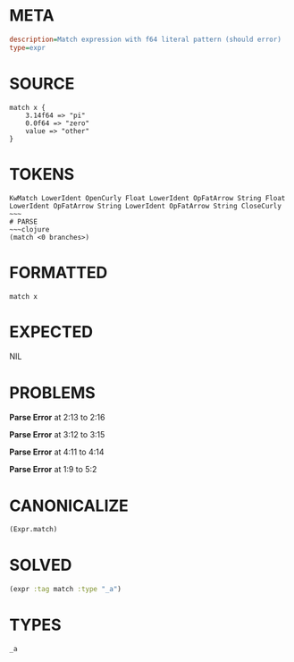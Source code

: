 # META
~~~ini
description=Match expression with f64 literal pattern (should error)
type=expr
~~~
# SOURCE
~~~roc
match x {
    3.14f64 => "pi"
    0.0f64 => "zero"
    value => "other"
}
~~~
# TOKENS
~~~text
KwMatch LowerIdent OpenCurly Float LowerIdent OpFatArrow String Float LowerIdent OpFatArrow String LowerIdent OpFatArrow String CloseCurly ~~~
# PARSE
~~~clojure
(match <0 branches>)
~~~
# FORMATTED
~~~roc
match x
~~~
# EXPECTED
NIL
# PROBLEMS
**Parse Error**
at 2:13 to 2:16

**Parse Error**
at 3:12 to 3:15

**Parse Error**
at 4:11 to 4:14

**Parse Error**
at 1:9 to 5:2

# CANONICALIZE
~~~clojure
(Expr.match)
~~~
# SOLVED
~~~clojure
(expr :tag match :type "_a")
~~~
# TYPES
~~~roc
_a
~~~
